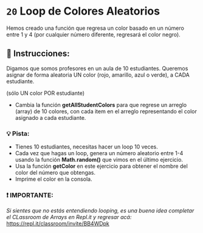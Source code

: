 # `20` Loop de Colores Aleatorios

Hemos creado una función que regresa un color basado en un número entre 1 y 4 (por cualquier número diferente, regresará el color negro).

## :pencil: Instrucciones:
Digamos que somos profesores en un aula de 10 estudiantes. Queremos asignar de forma aleatoria UN color (rojo, amarillo, azul o verde), a CADA estudiante. 

(sólo UN color POR estudiante)

* Cambia la función **getAllStudentColors** para que regrese un arreglo (array) de 10 colores, con cada item en el arreglo representando el color asignado a cada estudiante.

### :bulb: Pista: 
- Tienes 10 estudiantes, necesitas hacer un loop 10 veces.
- Cada vez que hagas un loop, genera un número aleatorio entre 1-4 usando la función **Math.random()** que vimos en el último ejercicio.
- Usa la función **getColor** en este ejercicio para obtener el nombre del color del número que obtengas.
- Imprime el color en la consola.

### :exclamation: IMPORTANTE:
*Si sientes que no estás entendiendo looping, es una buena idea completar el CLassroom de Arrays en Repl.it y regresar acá:*
https://repl.it/classroom/invite/BB4WDpk